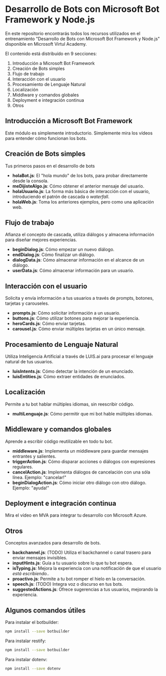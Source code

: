 # Desarrollo de Bots con Microsoft Bot Framework y Node.js
En este repositorio encontrarás todos los recursos utilizados en el entrenamiento "Desarrollo de Bots con Microsoft Bot Framework y Node.js" disponible en Microsoft Virtul Academy.

El contenido está distribuído en 9 secciones:
1. Introducción a Microsoft Bot Framework
2. Creación de Bots simples
3. Flujo de trabajo
4. Interacción con el usuario
5. Procesamiento de Lenguaje Natural
6. Localización
7. Middlware y comandos globales
8. Deployment e integración continua
9. Otros

## Introducción a Microsoft Bot Framework
Este módulo es simplemente introductorio. Simplemente mira los vídeos para entender cómo funcionan los bots.

## Creación de Bots simples
Tus primeros pasos en el desarrollo de bots

* **holaBot.js**: El "hola mundo" de los bots, para probar directamente desde la consola.
* **meDijisteAlgo.js**: Cómo obtener el anterior mensaje del usuario.
* **holaUsuario.js**: La forma más básica de interacción con el usuario, introduciendo el patrón de cascada o *waterfall*.
* **holaWeb.js**: Toma los anteriores ejemplos, pero como una aplicación web.

## Flujo de trabajo
Afianza el concepto de cascada, utiliza diálogos y almacena información para diseñar mejores experiencias.

* **beginDialog.js**: Cómo empezar un nuevo diálogo.
* **endDialog.js**: Cómo finalizar un diálogo.
* **dialogData.js**: Cómo almacenar información en el alcance de un diálogo.
* **userData.js**: Cómo almacenar información para un usuario.

## Interacción con el usuario
Solicita y envía información a tus usuarios a través de prompts, botones, tarjetas y carouseles.

* **prompts.js**: Cómo solicitar información a un usuario.
* **buttons.js**: Cómo utilizar botones para mejorar la experiencia.
* **heroCards.js**: Cómo enviar tarjetas.
* **carousel.js**: Cómo enviar múltiples tarjetas en un único mensaje.

## Procesamiento de Lenguaje Natural
Utiliza Inteligencia Artificial a través de LUIS.ai para procesar el lenguaje natural de tus usuarios.

* **luisIntents.js**: Cómo detectar la intención de un enunciado.
* **luisEntities.js**: Cómo extraer entidades de enunciados.

## Localización
Permite a tu bot hablar múltiples idiomas, sin reescribir código.

* **multiLenguaje.js**: Cómo permitir que mi bot hable múltiples idiomas.

## Middleware y comandos globales
Aprende a escribir código reutilizable en todo tu bot.

* **middleware.js**: Implementa un middleware para guardar mensajes entrantes y salientes.
* **triggerAction.js**: Cómo disparar acciones o diálogos con expresiones regulares.
* **cancelAction.js**: Implementa diálogos de cancelación con una sóla línea. Ejemplo: "cancelar!"
* **beginDialogAction.js**: Cómo iniciar otro diálogo con otro diálogo. Ejemplo: "ayuda!"

## Deployment e integración continua
Mira el vídeo en MVA para integrar tu desarrollo con Microsoft Azure.

## Otros
Conceptos avanzados para desarrollo de bots.

* **backchannel.js**: (TODO) Utiliza el backchannel o canal trasero para enviar mensajes invisibles.
* **inputHints.js**: Guía a tu usuario sobre lo que tu bot espera.
* **isTyping.js**: Mejora la experiencia con una notificación de que el usuario *está escribiendo..*
* **proactivo.js**: Permite a tu bot romper el hielo en la conversación.
* **speech.js**: (TODO) Integra voz o discurso en tus bots.
* **suggestedActions.js**: Ofrece sugerencias a tus usuarios, mejorando la experiencia.

## Algunos comandos útiles
Para instalar el botbuilder:
```bash
npm install --save botbuilder
```

Para instalar restify:
```bash
npm install --save botbuilder
```

Para instalar dotenv:
```bash
npm install --save dotenv
```